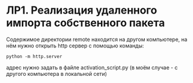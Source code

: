 # ЛР1. Реализация удаленного импорта собственного пакета
Содержимое директории remote находится на другом компьютере, на нём нужно открыть http сервер с помощью команды:
```text
python -m http.server
```
адрес нужно задать в файле activation_script.py (в моём случае - с другого компьютера в локальной сети)
